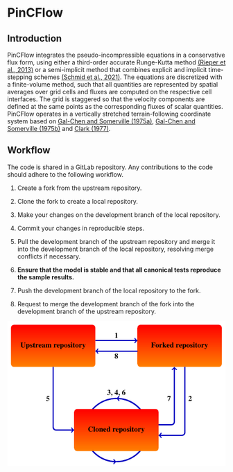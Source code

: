 # PinCFlow

## Introduction

PinCFlow integrates the pseudo-incompressible equations in a conservative flux form, using either a third-order accurate Runge-Kutta method [(Rieper et al., 2013)](https://doi.org/10.1175/mwr-d-12-00026.1) or a semi-implicit method that combines explicit and implicit time-stepping schemes [(Schmid et al., 2021)](https://doi.org/10.1175/MWR-D-21-0126.1). The equations are discretized with a finite-volume method, such that all quantities are represented by spatial averages over grid cells and fluxes are computed on the respective cell interfaces. The grid is staggered so that the velocity components are defined at the same points as the corresponding fluxes of scalar quantities. PinCFlow operates in a vertically stretched terrain-following coordinate system based on [Gal-Chen and Somerville (1975a)](https://doi.org/10.1016/0021-9991(75)90037-6), [Gal-Chen and Somerville (1975b)](https://doi.org/10.1016/0021-9991(75)90054-6) and [Clark (1977)](https://doi.org/10.1016/0021-9991(77)90057-2).

## Workflow

The code is shared in a GitLab repository. Any contributions to the code should adhere to the following workflow.

1. Create a fork from the upstream repository.

1. Clone the fork to create a local repository.

1. Make your changes on the development branch of the local repository.

1. Commit your changes in reproducible steps.

1. Pull the development branch of the upstream repository and merge it into the development branch of the local repository, resolving merge conflicts if necessary.

1. **Ensure that the model is stable and that all canonical tests reproduce the sample results.**

1. Push the development branch of the local repository to the fork.

1. Request to merge the development branch of the fork into the development branch of the upstream repository.

![](workflow.png "Workflow  ")